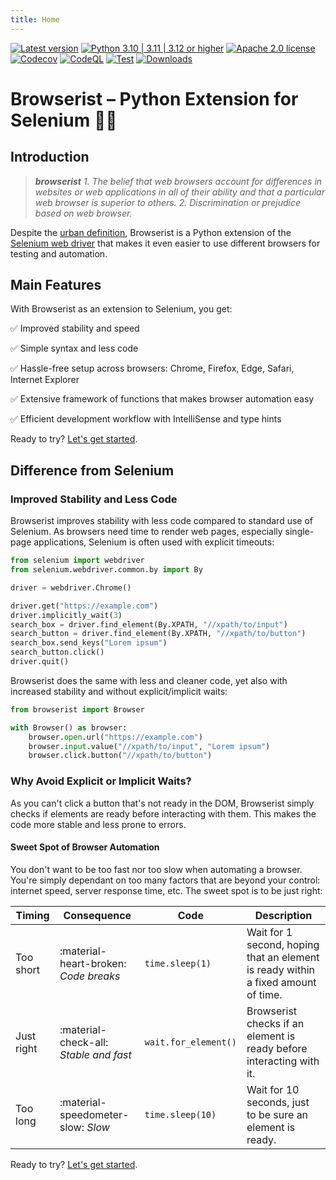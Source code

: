 ```yaml
---
title: Home
---
```


[![Latest version](https://img.shields.io/static/v1?label=version&message=1.6.2&color=yellowgreen)](https://github.com/jakob-bagterp/browserist/releases/latest)
[![Python 3.10 | 3.11 | 3.12 or higher](https://img.shields.io/static/v1?label=python&message=3.10%20|%203.11%20|%203.12%2B&color=blueviolet)](https://www.python.org)
[![Apache 2.0 license](https://img.shields.io/static/v1?label=license&message=Apache%202.0&color=blue)](https://github.com/jakob-bagterp/browserist/blob/master/LICENSE.md)
[![Codecov](https://codecov.io/gh/jakob-bagterp/browserist/branch/master/graph/badge.svg?token=1JL65T099J)](https://codecov.io/gh/jakob-bagterp/browserist)
[![CodeQL](https://github.com/jakob-bagterp/browserist/actions/workflows/codeql.yml/badge.svg)](https://github.com/jakob-bagterp/browserist/actions/workflows/codeql.yml)
[![Test](https://github.com/jakob-bagterp/browserist/actions/workflows/test.yml/badge.svg)](https://github.com/jakob-bagterp/browserist/actions/workflows/test.yml)
[![Downloads](https://static.pepy.tech/badge/browserist)](https://pepy.tech/project/browserist)

# Browserist – Python Extension for Selenium 👨‍💻
## Introduction
> ***browserist***
> *1. The belief that web browsers account for differences in websites or web applications in all of their ability and that a particular web browser is superior to others.*
> *2. Discrimination or prejudice based on web browser.*

Despite the [urban definition](https://www.urbandictionary.com/define.php?term=browserist), Browserist is a Python extension of the [Selenium web driver](https://www.selenium.dev/) that makes it even easier to use different browsers for testing and automation.

## Main Features
With Browserist as an extension to Selenium, you get:

:white_check_mark: Improved stability and speed

:white_check_mark: Simple syntax and less code

:white_check_mark: Hassle-free setup across browsers: Chrome, Firefox, Edge, Safari, Internet Explorer

:white_check_mark: Extensive framework of functions that makes browser automation easy

:white_check_mark: Efficient development workflow with IntelliSense and type hints

Ready to try? [Let's get started](./getting-started/index.md).

## Difference from Selenium
### Improved Stability and Less Code
Browserist improves stability with less code compared to standard use of Selenium. As browsers need time to render web pages, especially single-page applications, Selenium is often used with explicit timeouts:

```python title="With Selenium" linenums="1"
from selenium import webdriver
from selenium.webdriver.common.by import By

driver = webdriver.Chrome()

driver.get("https://example.com")
driver.implicitly_wait(3)
search_box = driver.find_element(By.XPATH, "//xpath/to/input")
search_button = driver.find_element(By.XPATH, "//xpath/to/button")
search_box.send_keys("Lorem ipsum")
search_button.click()
driver.quit()
```

Browserist does the same with less and cleaner code, yet also with increased stability and without explicit/implicit waits:

```python title="With Browserist" linenums="1"
from browserist import Browser

with Browser() as browser:
    browser.open.url("https://example.com")
    browser.input.value("//xpath/to/input", "Lorem ipsum")
    browser.click.button("//xpath/to/button")
```

### Why Avoid Explicit or Implicit Waits?
As you can't click a button that's not ready in the DOM, Browserist simply checks if elements are ready before interacting with them. This makes the code more stable and less prone to errors.

#### Sweet Spot of Browser Automation
You don't want to be too fast nor too slow when automating a browser. You're simply dependant on too many factors that are beyond your control: internet speed, server response time, etc. The sweet spot is to be just right:

| Timing     | Consequence | Code | Description |
| ---------- | ----------- | ---- | ----------- |
| Too short  | :material-heart-broken: _Code breaks_ | `time.sleep(1)` | Wait for 1 second, hoping that an element is ready within a fixed amount of time. |
| Just right | :material-check-all:  _Stable and fast_ | `wait.for_element()` | Browserist checks if an element is ready before interacting with it. |
| Too long   | :material-speedometer-slow: _Slow_ | `time.sleep(10)` | Wait for 10 seconds, just to be sure an element is ready. |

Ready to try? [Let's get started](./getting-started/index.md).
